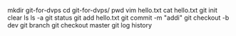 mkdir git-for-dvps
cd git-for-dvps/
pwd
vim hello.txt
cat hello.txt
git init
clear
ls
ls -a
git status
git add hello.txt
git commit -m "addi"
git checkout -b dev
git branch
git checkout master
git log
history
